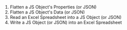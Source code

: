 1. Flatten a JS Object's Properties (or JSON)
2. Flatten a JS Object's Data (or JSON)
3. Read an Excel Spreadsheet into a JS Object (or JSON)
4. Write a JS Object (or JSON) into an Excel Spreadsheet